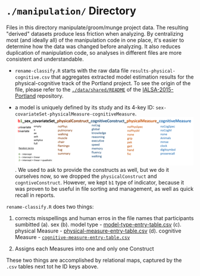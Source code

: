 `./manipulation/` Directory
=========

Files in this directory manipulate/groom/munge project data.  The resulting "derived" datasets produce less friction when analyzing.  By centralizing most (and ideally all) of the manipulation code in one place, it's easier to determine how the data was changed before analyzing.  It also reduces duplication of manipulation code, so analyses in different files are more consistent and understandable.


- `rename-classify.R` starts with the raw data file `results-physical-cognitive.csv`  that aggregates extracted model estimation results for the physical-cognitive track of the Portland project. To see the origin of the file, please refer to the [`./data/shared/README`](https://github.com/IALSA/IALSA-2015-Portland/tree/master/data/shared) of the [IALSA-2015-Portland](https://github.com/IALSA/IALSA-2015-Portland) repository. 

- a model is uniquely defined by its study and its 4-key ID:  `sex-covariateSet-physicalMeasure-cognitiveMeasure`. ![ model ID](https://github.com/IALSA/IALSA-2015-Portland/blob/master/libs/images/model_naming_convention.png). We used to ask to provide the constructs as well, but we do it ourselves now, so we dropped the `physicalConstruct` and `cogntiveConstruct`. However, we kept `b1` type of indicator,  because it was proven to be useful in file sorting and management, as well as quick recall in reports. 

`rename-classify.R`  does two things:

1. corrects misspellings and human erros in the file names that participants sumbitted
 (a). sex 
 (b). model type - [model-type-entry-table.csv](https://github.com/IALSA/Portland-physical-cognitive/blob/master/manipulation/model-type-entry-table.csv)
 (c). physical Measure  - [physical-measure-entry-table.csv](https://github.com/IALSA/Portland-physical-cognitive/blob/master/manipulation/physical-measure-entry-table.csv)
 (d). cognitive Measure  - [`cognitive-measure-entry-table.csv`](https://github.com/IALSA/Portland-physical-cognitive/blob/master/manipulation/cognitive-measure-entry-table.csv)

2. Assigns each Measures into one and only one Construct

These two things are accomplished by relational maps, captured by the  `.csv` tables next tot he ID keys above.

